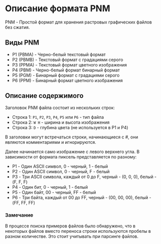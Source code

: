# Описание формата PNM

PNM - Простой формат для хранения растровых графических файлов без сжатия.

## Виды PNM

* P1 (PBMA) - Черно-белый текстовый формат
* P2 (PBMB) - Текстовый формат с градациями серого
* P3 (PPMA) - Текстовый формат цветного изображения
* P4 (PBM) - Черно-белый формат бинарный формат
* P5 (PGM) - Бинарный формат с градациями серого
* P6 (PPM) - Бинарный формат цветного изображения

## Описание содержимого

Заголовок PNM файла состоит из нескольких строк:

* Строка 1: `P1`, `P2`, `P3`, `P4`, `P5` или `P6` - тип файла
* Строка 2: `W H` - ширина и высота изображения
* Строка 3: `D` - глубина цвета (не используется в P1 и P4)

В заголовки могут встречаться строки, начинающиеся с #, они являются комментариями и игнорируются.

Далее начинается само изображение с левого верхнего угла. В зависимости от формата пиксель представляется по разному:

* P1 - Один ASCII символ, 0 - черный, 1 - белый
* P2 - Один ASCII символ, 0 - черный, F - белый
* P3 - Три ASCII символа, каждый от 0 до F, черный - (0, 0, 0), белый - (F, F, F)
* P4 - Один бит, 0 - черный, 1 - белый
* P5 - Один байт, 00 - черный, FF - белый
* P6 - Три байта, каждый от 00 до FF, черный - (00, 00, 00), белый - (FF, FF, FF)

### Замечание

В процессе поиска примеров файлов было обнаружено, что в некоторых файлов вместо переноса строки используются пробелы в разном количестве. Это стоит учитывать при парсинге файлов.